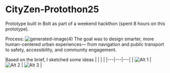 # CityZen-Protothon25
Prototype built in Bolt as part of a weekend hackthon (spent 8 hours on this prototype).

Process:
![generated-image(4)](https://github.com/user-attachments/assets/89575805-6ba6-4093-b9dc-6995cadd281d)
The goal was to design smarter, more human-centered urban experiences— from navigation and public transport to safety, accessibility, and community engagement.

Based on the brief, I sketched some ideas 
| | | |
|---|---|---|
| ![Alt 1](<img width="276" alt="Raise Issue 04" src="https://github.com/user-attachments/assets/c3ced198-bf78-4b21-a916-0b6d71f6cf3e" />) | ![Alt 2](<img width="291" alt="Raise Issue 03" src="https://github.com/user-attachments/assets/983e7422-0dc1-44bb-bc7e-7985ecc61ea9" />) | ![Alt 3](<img width="339" alt="Issue 02" src="https://github.com/user-attachments/assets/b40d8e78-4295-4d5d-9d96-1ac46a3b485d" />) |

